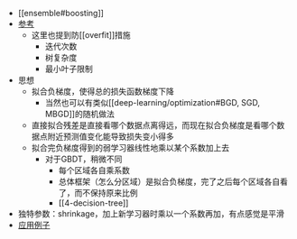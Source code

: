 - [[ensemble#boosting]]
- [参考](https://zhuanlan.zhihu.com/p/26327929)
  - 这里也提到防[[overfit]]措施
    - 迭代次数
    - 树复杂度
    - 最小叶子限制
- 思想
  - 拟合负梯度，使得总的损失函数梯度下降
    - 当然也可以有类似[[deep-learning/optimization#BGD, SGD, MBGD]]的随机做法
  - 直接拟合残差是直接看哪个数据点离得远，而现在拟合负梯度是看哪个数据点附近预测值变化能导致损失变小得多
  - 拟合完负梯度得到的弱学习器线性地乘以某个系数加上去
    - 对于GBDT，稍微不同
      - 每个区域各自乘系数
      - 总体框架（怎么分区域）是拟合负梯度，完了之后每个区域各自看了，而不保持原来比例
      - [[4-decision-tree]]
- 独特参数：shrinkage，加上新学习器时乘以一个系数再加，有点感觉是平滑
- [应用例子](https://blog.csdn.net/RuDing/article/details/78332192)